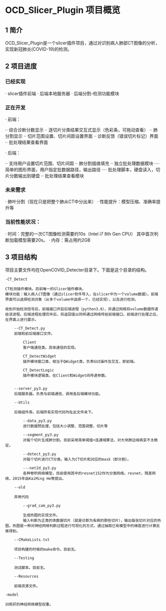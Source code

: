 # OCD_Slicer_Plugin 项目概览

## 1 简介

OCD_Slicer_Plugin是一个slicer插件项目，通过对识别病人肺部CT图像的分析，实现新冠肺炎(COVID-19)的检测。

## 2 项目进度

### 已经实现

· slicer插件前端
· 后端本地服务器
· 后端分割-检测功能模块

### 正在开发

· 前端：

·· 综合诊断分数显示
·· 逐切片分类结果交互式显示（色彩条，可拖动查看）
·· 肺分割显示
·· 切片范围设置、切片间距设置界面
·· 诊断反馈（错误切片标记）界面
·· 批处理结果查看界面

· 后端：

·· 支持用户设置切片范围、切片间距
·· 肺分割插值填充
·· 独立批处理数据模块
···· 简单的图形界面，用户指定批数据路径，输出路径
···· 批处理脚本，硬盘读入，切片分数输出到硬盘
·· 批处理结果查看模块

### 未来需求

· 肺叶分割（现在只是把整个肺从CT中分出来）
· 性能提升：模型压缩、准确率提升等

### 当前性能状况：

· 时间：完整的一次CT图像检测需要约10s（Intel i7 8th Gen CPU）
  其中首次判断加载模型需要20s。
· 内存：需占用约2GB

## 3 项目结构

项目主要文件均在OpenCOVID_Detecter目录下。下面是这个目录的结构。

    -CT_Detect

    CT检测插件模块。目前唯一的Slicer插件模块。
    模块功能：输入病人CT图像（通过slicer软件导入，在slicer中为一个volume数据）。前端界面可以选择检测对象（从多个volume中选择一个，已经实现），以及进行检测。

    收到开始检测信号后，前端接口开启后端进程（python3.6），并通过网络将volume数据传递给该进程。后端进程处理完毕后，将返回值以同样通过网络传给前端接口。前端进行处理之后，在界面上进行展示。

        --CT_Detect.py
        前端和前后端接口文件。

            Client
            客户端通信类。具体通信的实现。

            CT_DetectWidget
            插件模块窗口类，相当于QWidget类，负责GUI操作及交互，即前端。

            CT_DetectLogic
            插件模块逻辑类。在Client和Widget间传递参数。


        --server_py3.py
        后端服务器。负责与前端通信、调用各后端模块功能。

        --Utils

        后端组件库。后端所有实现代码均在此文件夹下。

            --data_py3.py
            进行数据预处理，包括大小调整、范围调整、切片等

            --segment_py3.py
            对每个切片生成肺分割。目前采用简单阈值+连通域算法，对大块肺边缘病变不太稳定。

            --detect_py3.py
            对每个切片进行CT分类。输入为CT切片和对应的mask（即分割）。

            ---net2d_py3.py
            各种卷积网络模型。目前使用其中的resnet152作为分类网络。resnet，残差网络，2015年由KaiMing He等提出。
        
        --old

        弃用代码

            --grad_cam_py3.py

            生成热图的实现文件。
            输入判断为正类的体数据切片（就是诊断为有病的那些切片），输出每张切片对应的热图。热图是一种对神经网络判断过程进行可视化的方式，通过抽取已有模型中的梯度进行计算反推得到。

        --CMakeLists.txt

        项目构建的时候的make命令。目前无。

        --Testing

        测试脚本。目前无。

        --Resources

        前端资源文件。

    -model
    
    训练好的神经网络模型权重。

